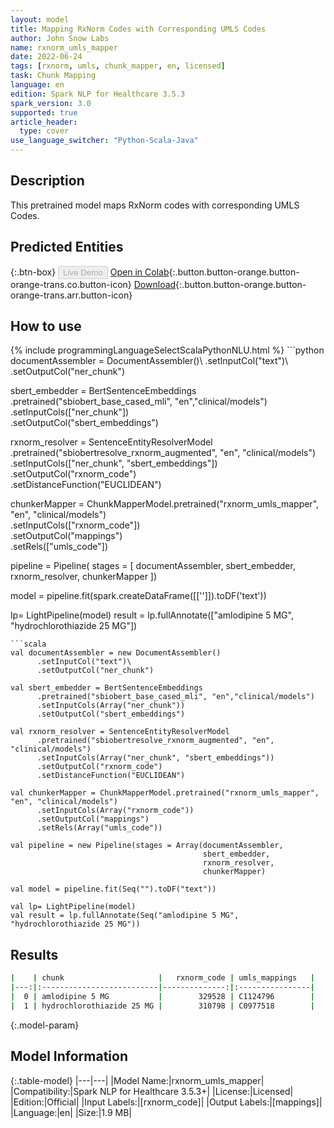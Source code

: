 ```yaml
---
layout: model
title: Mapping RxNorm Codes with Corresponding UMLS Codes
author: John Snow Labs
name: rxnorm_umls_mapper
date: 2022-06-24
tags: [rxnorm, umls, chunk_mapper, en, licensed]
task: Chunk Mapping
language: en
edition: Spark NLP for Healthcare 3.5.3
spark_version: 3.0
supported: true
article_header:
  type: cover
use_language_switcher: "Python-Scala-Java"
---
```


## Description

This pretrained model maps RxNorm codes with corresponding UMLS Codes.

## Predicted Entities



{:.btn-box}
<button class="button button-orange" disabled>Live Demo</button>
[Open in Colab](https://colab.research.google.com/github/JohnSnowLabs/spark-nlp-workshop/blob/master/tutorials/Certification_Trainings/Healthcare/26.Chunk_Mapping.ipynb){:.button.button-orange.button-orange-trans.co.button-icon}
[Download](https://s3.amazonaws.com/auxdata.johnsnowlabs.com/clinical/models/rxnorm_umls_mapper_en_3.5.3_3.0_1656088714126.zip){:.button.button-orange.button-orange-trans.arr.button-icon}

## How to use



<div class="tabs-box" markdown="1">
{% include programmingLanguageSelectScalaPythonNLU.html %}
```python
documentAssembler = DocumentAssembler()\
      .setInputCol("text")\
      .setOutputCol("ner_chunk")

sbert_embedder = BertSentenceEmbeddings\
      .pretrained("sbiobert_base_cased_mli", "en","clinical/models")\
      .setInputCols(["ner_chunk"])\
      .setOutputCol("sbert_embeddings")
    
rxnorm_resolver = SentenceEntityResolverModel\
      .pretrained("sbiobertresolve_rxnorm_augmented", "en", "clinical/models")\
      .setInputCols(["ner_chunk", "sbert_embeddings"])\
      .setOutputCol("rxnorm_code")\
      .setDistanceFunction("EUCLIDEAN")

chunkerMapper = ChunkMapperModel.pretrained("rxnorm_umls_mapper", "en", "clinical/models")\
      .setInputCols(["rxnorm_code"])\
      .setOutputCol("mappings")\
      .setRels(["umls_code"])


pipeline = Pipeline(
    stages = [
        documentAssembler,
        sbert_embedder,
        rxnorm_resolver,
        chunkerMapper
        ])

model = pipeline.fit(spark.createDataFrame([['']]).toDF('text')) 

lp= LightPipeline(model)
result = lp.fullAnnotate(["amlodipine 5 MG", "hydrochlorothiazide 25 MG"])
```
```scala
val documentAssembler = new DocumentAssembler()
      .setInputCol("text")\
      .setOutputCol("ner_chunk")

val sbert_embedder = BertSentenceEmbeddings
      .pretrained("sbiobert_base_cased_mli", "en","clinical/models")
      .setInputCols(Array("ner_chunk"))
      .setOutputCol("sbert_embeddings")
    
val rxnorm_resolver = SentenceEntityResolverModel
      .pretrained("sbiobertresolve_rxnorm_augmented", "en", "clinical/models")
      .setInputCols(Array("ner_chunk", "sbert_embeddings"))
      .setOutputCol("rxnorm_code")
      .setDistanceFunction("EUCLIDEAN")

val chunkerMapper = ChunkMapperModel.pretrained("rxnorm_umls_mapper", "en", "clinical/models")
      .setInputCols(Array("rxnorm_code"))
      .setOutputCol("mappings")
      .setRels(Array("umls_code"))

val pipeline = new Pipeline(stages = Array(documentAssembler,
                                           sbert_embedder,
                                           rxnorm_resolver,
                                           chunkerMapper)

val model = pipeline.fit(Seq("").toDF("text"))

val lp= LightPipeline(model)
val result = lp.fullAnnotate(Seq("amlodipine 5 MG", "hydrochlorothiazide 25 MG"))
```
</div>

## Results

```bash
|    | chunk                     |   rxnorm_code | umls_mappings   |
|---:|:--------------------------|--------------:|:----------------|
|  0 | amlodipine 5 MG           |        329528 | C1124796        |
|  1 | hydrochlorothiazide 25 MG |        310798 | C0977518        |
```

{:.model-param}
## Model Information

{:.table-model}
|---|---|
|Model Name:|rxnorm_umls_mapper|
|Compatibility:|Spark NLP for Healthcare 3.5.3+|
|License:|Licensed|
|Edition:|Official|
|Input Labels:|[rxnorm_code]|
|Output Labels:|[mappings]|
|Language:|en|
|Size:|1.9 MB|
